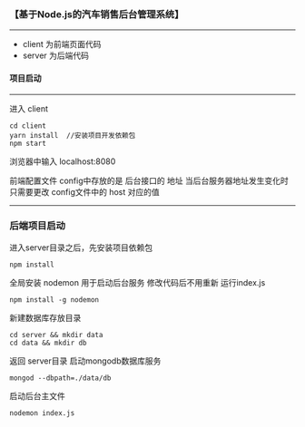 ### 【基于Node.js的汽车销售后台管理系统】
---
- client 为前端页面代码
- server 为后端代码

#### 项目启动
---
进入 client
```
cd client
yarn install  //安装项目开发依赖包
npm start

```
浏览器中输入  localhost:8080

前端配置文件  config中存放的是  后台接口的 地址
当后台服务器地址发生变化时  只需要更改 config文件中的  host 对应的值

---
### 后端项目启动

进入server目录之后，先安装项目依赖包
```
npm install

```

全局安装 nodemon 用于启动后台服务 修改代码后不用重新 运行index.js
```
npm install -g nodemon

```
新建数据库存放目录
```
cd server && mkdir data
cd data && mkdir db

```

返回 server目录 启动mongodb数据库服务
```
mongod --dbpath=./data/db

```
启动后台主文件
```
nodemon index.js

```
